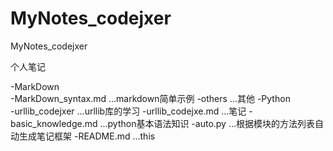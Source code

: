 # MyNotes_codejxer
MyNotes_codejxer

个人笔记

-MarkDown  
  -MarkDown_syntax.md               ...markdown简单示例
  -others                           ...其他
-Python   
  -urllib_codejxer                  ...urllib库的学习
    -urllib_codejxe.md              ...笔记
  -basic_knowledge.md               ...python基本语法知识
-auto.py                            ...根据模块的方法列表自动生成笔记框架
-README.md                          ...this
